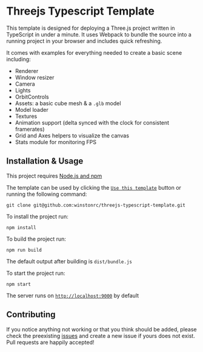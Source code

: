 # Threejs Typescript Template

This template is designed for deploying a Three.js project written in TypeScript in under a minute. It uses Webpack to bundle the source into a running project in your browser and includes quick refreshing.

It comes with examples for everything needed to create a basic scene including:

- Renderer
- Window resizer
- Camera
- Lights
- OrbitControls
- Assets: a basic cube mesh & a `.glb` model
- Model loader
- Textures
- Animation support (delta synced with the clock for consistent framerates)
- Grid and Axes helpers to visualize the canvas
- Stats module for monitoring FPS

## Installation & Usage

This project requires [Node.js and npm](https://docs.npmjs.com/downloading-and-installing-node-js-and-npm)

The template can be used by clicking the [`Use this template`](https://github.com/winstonrc/threejs-typescript-template/generate) button or running the following command:
```
git clone git@github.com:winstonrc/threejs-typescript-template.git
```

To install the project run:
```
npm install
```

To build the project run:
```
npm run build
```
The default output after building is `dist/bundle.js`

To start the project run:
```
npm start
```
The server runs on [`http://localhost:9000`](http://localhost:9000) by default

## Contributing

If you notice anything not working or that you think should be added, please check the preexisting [issues](https://github.com/winstonrc/threejs-typescript-template/issues) and create a new issue if yours does not exist. Pull requests are happily accepted!
